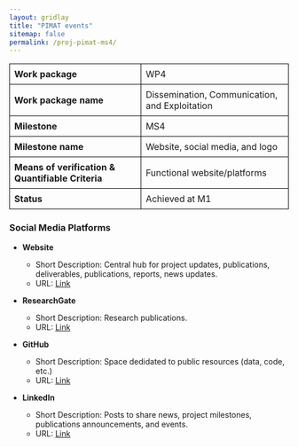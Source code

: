 ```yaml
---
layout: gridlay
title: "PIMAT events"
sitemap: false
permalink: /proj-pimat-ms4/
---
```


<table style="width: 100%; border-collapse: collapse; text-align: left;">
	<tr>
        <th style="border: 1px solid black; padding: 8px;">Work package</th>
        <td style="border: 1px solid black; padding: 8px;">WP4</td>
    </tr>
    <tr>
        <th style="border: 1px solid black; padding: 8px;">Work package name</th>
        <td style="border: 1px solid black; padding: 8px;">Dissemination, Communication, and Exploitation</td>
    </tr>
    <tr>
        <th style="border: 1px solid black; padding: 8px;">Milestone </th>
        <td style="border: 1px solid black; padding: 8px;">MS4</td>
    </tr>
    <tr>
        <th style="border: 1px solid black; padding: 8px;">Milestone name</th>
        <td style="border: 1px solid black; padding: 8px;">Website, social media, and logo</td>
    </tr>
    <tr>
        <th style="border: 1px solid black; padding: 8px;">Means of verification & Quantifiable Criteria</th>
        <td style="border: 1px solid black; padding: 8px;">Functional website/platforms </td>
    </tr>
    <tr>
        <th style="border: 1px solid black; padding: 8px;">Status</th>
        <td style="border: 1px solid black; padding: 8px;">Achieved at M1</td>
    </tr>
</table>


### Social Media Platforms
- **Website**
	- Short Description: Central hub for project updates, publications, deliverables, publications, reports, news updates.
	- URL: <a href="https://esteban-garzon.github.io/proj-pimat/">Link</a>

- **ResearchGate**
	- Short Description: Research publications.
	- URL: <a href="https://www.researchgate.net/publication/391162139_Processing-in-Memory_Accelerators_for_Transformers">Link</a>

- **GitHub**
	- Short Description: Space dedidated to public resources (data, code, etc.)
	- URL: <a href="https://github.com/EstebanJGC/Proj-PIMAT">Link</a>

- **LinkedIn**
	- Short Description: Posts to share news, project milestones, publications announcements, and events.
	- URL: <a href="https://www.linkedin.com/groups/10092142/">Link</a>
	